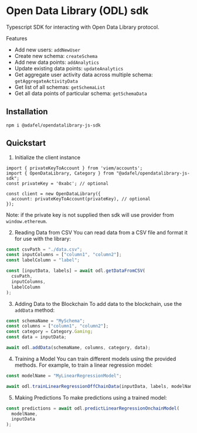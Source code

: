 # Open Data Library (ODL) sdk

Typescript SDK for interacting with Open Data Library protocol.

Features

- Add new users: `addNewUser`
- Create new schema: `createSchema`
- Add new data points: `addAnalytics`
- Update existing data points: `updateAnalytics`
- Get aggregate user activity data across multiple schema: `getAggregateActivityData`
- Get list of all schemas: `getSchemaList`
- Get all data points of particular schema: `getSchemaData`

## Installation

```
npm i @adafel/opendatalibrary-js-sdk
```

## Quickstart

1. Initialize the client instance

```
import { privateKeyToAccount } from 'viem/accounts';
import { OpenDataLibrary, Category } from "@adafel/opendatalibrary-js-sdk";
const privateKey = '0xabc'; // optional

const client = new OpenDataLibrary({
  account: privateKeyToAccount(privateKey), // optional
});
```

Note: if the private key is not supplied then sdk will use provider from `window.ethereum`.

2. Reading Data from CSV
   You can read data from a CSV file and format it for use with the library:

```javascript
const csvPath = "./data.csv";
const inputColumns = ["column1", "column2"];
const labelColumn = "label";

const [inputData, labels] = await odl.getDataFromCSV(
  csvPath,
  inputColumns,
  labelColumn
);
```

3. Adding Data to the Blockchain
   To add data to the blockchain, use the `addData` method:

```javascript
const schemaName = "MySchema";
const columns = ["column1", "column2"];
const category = Category.Gaming;
const data = inputData;

await odl.addData(schemaName, columns, category, data);
```

4. Training a Model
   You can train different models using the provided methods. For example, to train a linear regression model:

```javascript
const modelName = "MyLinearRegressionModel";

await odl.trainLinearRegressionOffChainData(inputData, labels, modelName);
```

5. Making Predictions
   To make predictions using a trained model:

```javascript
const predictions = await odl.predictLinearRegressionOnchainModel(
  modelName,
  inputData
);
```
